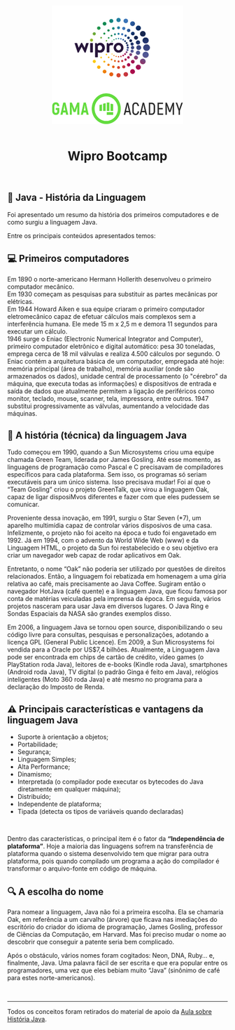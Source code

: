<div style="display: inline_block" align="center">
  <br>
  <img align="center" alt="Logo Wipro" title="Wipro" height="200"  width="300" src="../../.github/wipro_logo.png">
  <img align="center" alt="Logo Gama Academy" title="Gama Academy" height="70" width="300" src="../../.github/gama_academy_logo.png">
</div>

<br>

<h1 align="center"> Wipro Bootcamp </h1>

<br>

## 📝 Java - História da Linguagem

Foi apresentado um resumo da história dos primeiros computadores e de como surgiu a linguagem Java.

Entre os principais conteúdos apresentados temos:

## 💻 Primeiros computadores

Em 1890 o norte-americano Hermann Hollerith desenvolveu o primeiro computador mecânico.<br>
Em 1930 começam as pesquisas para substituir as partes mecânicas por elétricas.<br>
Em 1944 Howard Aiken e sua equipe criaram o primeiro computador eletromecânico capaz de efetuar
cálculos mais complexos sem a interferência humana. Ele mede 15 m x 2,5 m e demora 11 segundos para
executar um cálculo.<br>
1946 surge o Eniac (Electronic Numerical Integrator and Computer), primeiro computador eletrônico e
digital automático: pesa 30 toneladas, emprega cerca de 18 mil válvulas e realiza 4.500 cálculos por
segundo. O Eniac contém a arquitetura básica de um computador, empregada até hoje: memória principal
(área de trabalho), memória auxiliar (onde são armazenados os dados), unidade central de processamento
(o "cérebro" da máquina, que executa todas as informações) e dispositivos de entrada e saída de dados
que atualmente permitem a ligação de periféricos como monitor, teclado, mouse, scanner, tela, impressora,
entre outros.
1947 substitui progressivamente as válvulas, aumentando a velocidade das máquinas.

## 📜 A história (técnica) da linguagem Java

Tudo começou em 1990, quando a Sun Microsystems criou uma equipe chamada Green Team, liderada por James Gosling. Até esse momento, as linguagens de programação como Pascal e C precisavam de compiladores específicos para cada plataforma. Sem isso, os programas só seriam executáveis para um único
sistema. Isso precisava mudar! Foi aí que o “Team Gosling” criou o projeto GreenTalk, que virou a linguagem Oak, capaz de ligar disposiMvos diferentes e fazer com que eles pudessem se comunicar.

Proveniente dessa inovação, em 1991, surgiu o Star Seven (*7), um aparelho multimídia capaz de controlar vários disposivos de uma casa. Infelizmente, o projeto não foi aceito na época e tudo foi engavetado em 1992. Já em 1994, com o advento da World Wide Web (www) e da Linguagem HTML, o projeto da Sun foi restabelecido e o seu objetivo era criar um navegador web capaz de rodar aplicativos em Oak.

Entretanto, o nome “Oak” não poderia ser utilizado por questões de direitos relacionados. Então, a
linguagem foi rebatizada em homenagem a uma gíria relativa ao café, mais precisamente ao Java Coffee.
Sugiram então o navegador HotJava (café quente) e a linguagem Java, que ficou famosa por conta de
matérias veiculadas pela imprensa da época. Em seguida, vários projetos nasceram para usar Java em
diversos lugares. O Java Ring e Sondas Espaciais da NASA são grandes exemplos disso.

Em 2006, a linguagem Java se tornou open source, disponibilizando o seu código livre para consultas,
pesquisas e personalizações, adotando a licença GPL (General Public Licence). Em 2009, a Sun Microsystems
foi vendida para a Oracle por US$7,4 bilhões. Atualmente, a Linguagem Java pode ser encontrada em chips
de cartão de crédito, vídeo games (o PlayStation roda Java), leitores de e-books (Kindle roda Java),
smartphones (Android roda Java), TV digital (o padrão Ginga é feito em Java), relógios inteligentes (Moto
360 roda Java) e até mesmo no programa para a declaração do Imposto de Renda.

## ⚠️ Principais características e vantagens da linguagem Java

- Suporte à orientação a objetos;
- Portabilidade;
- Segurança;
- Linguagem Simples;
- Alta Performance;
- Dinamismo;
- Interpretada (o compilador pode executar os bytecodes do Java diretamente em qualquer máquina);
- Distribuído;
- Independente de plataforma;
- Tipada (detecta os tipos de variáveis quando declaradas)

<br>

Dentro das características, o principal item é o fator da **“Independência de plataforma”**. Hoje a
maioria das linguagens sofrem na transferência de plataforma quando o sistema desenvolvido tem
que migrar para outra plataforma, pois quando compilado um programa a ação do compilador é
transformar o arquivo-fonte em código de máquina.


## 🔍 A escolha do nome

Para nomear a linguagem, Java não foi a primeira escolha. Ela se chamaria Oak, em referência a um
carvalho (árvore) que ficava nas imediações do escritório do criador do idioma de programação, James
Gosling, professor de Ciências da Computação, em Harvard. Mas foi preciso mudar o nome ao descobrir
que conseguir a patente seria bem complicado.

Após o obstáculo, vários nomes foram cogitados: Neon, DNA, Ruby… e, finalmente, Java. Uma palavra fácil de ser escrita e que era popular entre os programadores, uma vez que eles bebiam muito “Java” (sinônimo de café para estes norte-americanos).



<br>

---

Todos os conceitos foram retirados do material de apoio da [Aula sobre História Java](../aula_historia_java/Java-Historia%20da%20linguagem.pdf).